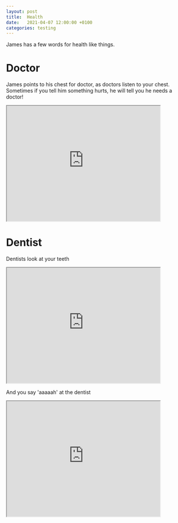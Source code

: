 ```yaml
---
layout: post
title:  Health
date:   2021-04-07 12:00:00 +0100
categories: testing
---
```

James has a few words for health like things.

# Doctor

James points to his chest for doctor, as doctors listen to your chest. Sometimes if you tell him something hurts, he will tell you he needs a doctor!

<iframe width="420" height="315"
src="https://www.youtube.com/embed/bQj1IfvZEGA">
</iframe>



# Dentist 

Dentists look at your teeth

<iframe width="420" height="315"
src="https://www.youtube.com/embed/A8sEl2vk59w">
</iframe>

And you say 'aaaaah' at the dentist 

<iframe width="420" height="315"
src="https://www.youtube.com/embed/8C-eO9Qhh0g">
</iframe>